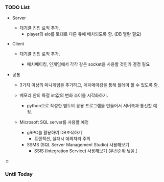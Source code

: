 ### TODO List

- Server
  
  - 대기열 진입 로직 추가.
    - player의 elo를 토대로 다른 큐에 배치되도록 함. (DB 열람 필요)

- Client
  
  - 대기열 진입 로직 추가.
    
    - 매치메이킹, 인게임에서 각각 같은 socket을 사용할 것인가 결정 필요

- 공통
  
  - 3가지 이상의 미니게임을 추가하고, 매치메이킹을 통해 플레이 할 수 있도록 함.
  
  - 메모리 안의 특정 int값의 변화 추이를 시각화하기.
    
    - python으로 작성한 별도의 응용 프로그램을 만들어서 서버측과 통신할 예정.
  
  - Microsoft SQL server를 사용할 예정
    
    - gRPC를 활용하여 DB조작하기
      - 트랜잭션, 실패시 예외처리 주의
    - SSMS (SQL Server Management Studio) 사용해보기
      - SSIS (Integration Service) 사용해보기 (우선순위 낮음.)

ㅇ

### Until Today
